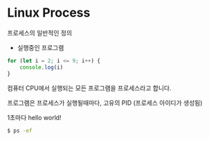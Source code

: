 # Linux Process

프로세스의 일반적인 정의

-   실행중인 프로그램

```js
for (let i = 2; i <= 9; i++) {
    console.log(i)
}
```

컴퓨터 CPU에서 실행되는 모든 프로그램을 프로세스라고 합니다.

프로그램은 프로세스가 실행될때마다, 고유의 PID (프로세스 아이디가 생성됨)

1초마다 hello world!

```sh
$ ps -ef
```
